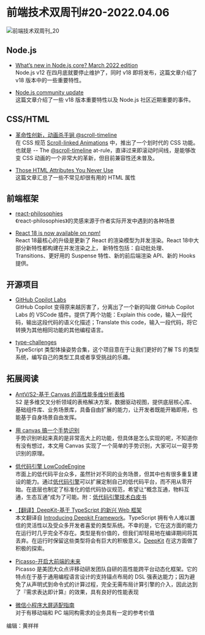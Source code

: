 # 前端技术双周刊#20-2022.04.06
![前端技术双周刊_20](https://mms-graph.cdn.bcebos.com/wiki/%E5%89%8D%E7%AB%AF%E6%8A%80%E6%9C%AF%E5%8F%8C%E5%91%A8%E5%88%8A_13.png)

## Node.js
- [What’s new in Node.js core? March 2022 edition](https://simonplend.com/whats-new-in-node-js-core-march-2022-edition)
<br>Node.js v12 在四月底就要停止维护了，同时 v18 即将发布，这篇文章介绍了 v18 版本中的一些重要特性。

- [Node.js community update](https://developers.redhat.com/articles/2022/03/18/nodejs-community-update?utm_source=pocket_mylist)
<br>这篇文章介绍了一些 v18 版本重要特性以及 Node.js 社区近期重要的事件。

## CSS/HTML
- [革命性创新，动画杀手锏 @scroll-timeline](https://juejin.cn/post/7072176412706209823)
<br>在 CSS 规范 [Scroll-linked Animations](https://drafts.csswg.org/scroll-animations-1/) 中，推出了一个划时代的 CSS 功能。也就是 -- The [@scroll-timeline](https://drafts.csswg.org/scroll-animations/#at-ruledef-scroll-timeline) at-rule，直译过来即滚动时间线，是能够改变 CSS 动画的一个非常大的革新，但目前兼容性还未普及。

- [Those HTML Attributes You Never Use](https://www.smashingmagazine.com/2022/03/html-attributes-you-never-use/)
<br>这篇文章汇总了一些不常见却很有用的 HTML 属性

## 前端框架
- [react-philosophies](https://github.com/mithi/react-philosophies)
<br>《react-philosophies》的灵感来源于作者实际开发中遇到的各种场景

- [React 18 is now available on npm!](https://reactjs.org/blog/2022/03/29/react-v18.html)
<br>React 18最核心的升级是更新了 React 的渲染模型为并发渲染。React 18中大部分新特性都构建在并发渲染之上， 新特性包括：自动批处理、Transitions、更好用的 Suspense 特性、新的前后端渲染 API、新的 Hooks 提供。

## 开源项目
- [GitHub Copilot Labs](https://next.github.com/projects/copilot-labs)
<br>GitHub Copilot 变得原来越厉害了，分离出了一个新的叫做 GitHub Copilot Labs 的 VSCode 插件。提供了两个功能：Explain this code，输入一段代码，输出这段代码的语义化描述；Translate this code，输入一段代码，将它转换为其他相同功能的其他编程语言。

- [type-challenges](https://github.com/type-challenges/type-challenges)
<br>TypeScript 类型体操姿势合集，这个项目意在于让我们更好的了解 TS 的类型系统，编写自己的类型工具或者享受挑战的乐趣。

## 拓展阅读
- [AntV/S2-基于 Canvas 的高性能多维分析表格](https://juejin.cn/post/7081548620033425421)
<br>S2 是多维交叉分析领域的表格解决方案，数据驱动视图，提供底层核心库、基础组件库、业务场景库，具备自由扩展的能力，让开发者既能开箱即用，也能基于自身场景自由发挥。

- [用 canvas 搞一个手势识别](https://juejin.cn/post/7079830929048338463)
<br>手势识别听起来真的是非常高大上的功能，但具体是怎么实现的呢，不知道你有没有想过，本文用 Canvas 实现了一个简单的手势识别，大家可以一窥手势识别的原理。

- [低代码引擎 LowCodeEngine](https://zhuanlan.zhihu.com/p/487477918)
<br>市面上的低代码平台众多，虽然针对不同的业务场景，但其中也有很多重复建设的能力。通过[低代码引擎](https://lowcode-engine.cn/)可以扩展定制自己的低代码平台，而不用从零开始。在底层也制定了标准化的低代码协议规范，希望让“概念互通，物料互通，生态互通”成为了可能。附：[低代码引擎技术白皮书](https://developer.aliyun.com/ebook/7507)

- [【翻译】DeepKit-基于 TypeScript 的新兴 Web 框架](https://zhuanlan.zhihu.com/p/490924660)
<br>本文翻译自 [Introducing Deepkit Framework](https://deepkit.io/blog/introducing-deepkit-framework)。TypeScript 拥有令人难以置信的灵活性以及受众多开发者喜爱的类型系统。不幸的是，它在这方面的能力在运行时几乎完全不存在。类型是有价值的，但我们却轻易地在编译期间将其丢弃。在运行时保留这些类型将会有巨大的积极意义。[DeepKit](https://github.com/deepkit/deepkit-framework) 在这方面做了积极的探索。

- [Picasso-开启大前端的未来](https://zhuanlan.zhihu.com/p/38344491)
<br>Picasso 是美团大众点评移动研发团队自研的高性能跨平台动态化框架。它的特点在于基于通用编程语言设计的支持锚点布局的 DSL 强表达能力；因为避免了从声明式到命令式的计算过程，完全无需布局计算引擎的介入，因此达到了『需求表达即计算』的效果，具有良好的性能表现

- [微信小程序大屏适配指南](https://developers.weixin.qq.com/miniprogram/design/adapt.html)
<br>对于有移动端和 PC 端同构需求的业务具有一定的参考价值

编辑：黄祥祥
